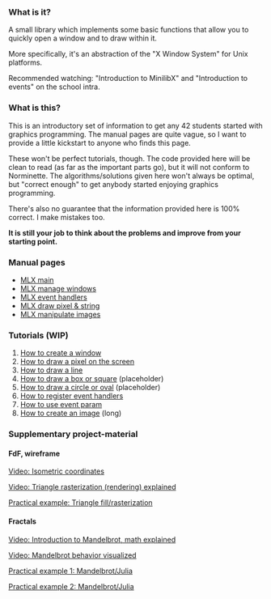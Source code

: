 ### What is it?
A small library which implements some basic functions that allow you to quickly open a window and to draw within it.

More specifically, it's an abstraction of the "X Window System" for Unix platforms.

Recommended watching: "Introduction to MinilibX" and "Introduction to events" on the school intra.

### What is this?
This is an introductory set of information to get any 42 students started with graphics programming. The manual pages are quite vague, so I want to provide a little kickstart to anyone who finds this page.

These won't be perfect tutorials, though. The code provided here will be clean to read (as far as the important parts go), but it will not conform to Norminette. The algorithms/solutions given here won't always be optimal, but "correct enough" to get anybody started enjoying graphics programming.

There's also no guarantee that the information provided here is 100% correct. I make mistakes too.

**It is still your job to think about the problems and improve from your starting point.**

### Manual pages
- [MLX main](mlx.md)
- [MLX manage windows](mlx_new_window.md)
- [MLX event handlers](mlx_loop.md)
- [MLX draw pixel & string](mlx_pixel_put.md)
- [MLX manipulate images](mlx_new_image.md)

### Tutorials (WIP)
1. [How to create a window](mlx-tutorial-create-window.md)
2. [How to draw a pixel on the screen](mlx-tutorial-draw-pixel.md)
3. [How to draw a line](mlx-tutorial-draw-line.md)
4. [How to draw a box or square](mlx-tutorial-draw-box-square.md) (placeholder)
5. [How to draw a circle or oval](mlx-tutorial-draw-circle-oval.md) (placeholder)
6. [How to register event handlers](mlx-tutorial-register-event-handlers.md)
7. [How to use event param](mlx-tutorial-event-param.md)
8. [How to create an image](mlx-tutorial-create-image.md) (long)

### Supplementary project-material
#### FdF, wireframe
[Video: Isometric coordinates](https://youtu.be/KvSjJ-kdGio)

[Video: Triangle rasterization (rendering) explained](https://youtu.be/t7Ztio8cwqM)

[Practical example: Triangle fill/rasterization](http://www.sunshine2k.de/coding/java/TriangleRasterization/TriangleRasterization.html)

#### Fractals
[Video: Introduction to Mandelbrot, math explained](https://youtu.be/MwjsO6aniig)

[Video: Mandelbrot behavior visualized](https://youtu.be/FFftmWSzgmk)

[Practical example 1: Mandelbrot/Julia](http://warp.povusers.org/Mandelbrot/)

[Practical example 2: Mandelbrot/Julia](https://lodev.org/cgtutor/juliamandelbrot.html)
